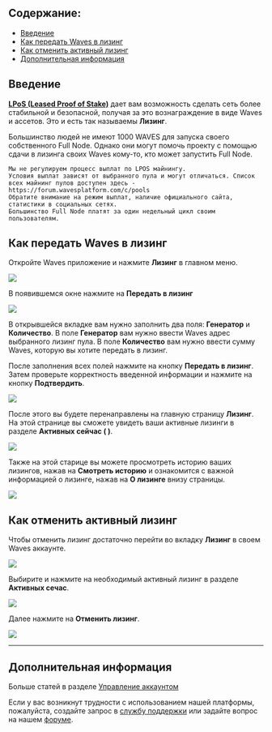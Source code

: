 ## **Содержание**:

* [Введение](#введение)
* [Как передать Waves в лизинг](#как-передать-waves-в-лизинг)
* [Как отменить активный лизинг](#как-отменить-активный-лизинг)
* [Дополнительная информация](#дополнительная-информация)

## Введение

[**LPoS \(Leased Proof of Stake\)**](https://docs.wavesplatform.com/en/platform-features/leased-proof-of-stake-lpos.html) дает вам возможность сделать сеть более стабильной и безопасной, получая за это вознаграждение в виде Waves и ассетов. Это и есть так называемы **Лизинг**.

Большинство людей не имеют 1000 WAVES для запуска своего собственного Full Node. Однако они могут помочь проекту с помощью сдачи в лизинга своих Waves кому-то, кто может запустить Full Node.

```
Мы не регулируем процесс выплат по LPOS майнингу.
Условия выплат зависят от выбранного пула и могут отличаться. Список всех майнинг пулов доступен здесь - https://forum.wavesplatform.com/c/pools
Обратите внимание на режим выплат, наличие официального сайта, статистики в социальных сетях.
Большинство Full Node платят за один недельный цикл своим пользователям.
```

## Как передать Waves в лизинг

Откройте Waves приложение и нажмите **Лизинг** в главном меню.

![](/waves-client/mobile-apps/_assets/waves_leasing_01.png)

В появившемся окне нажмите на **Передать в лизинг**

![](/waves-client/mobile-apps/_assets/waves_leasing_02.png)

В открывшейся вкладке вам нужно заполнить два поля: **Генератор** и **Количество**.
В поле **Генератор** вам нужно ввести Waves адрес выбранного лизинг пула.
В поле **Количество** вам нужно ввести сумму Waves, которую вы хотите передать в лизинг.

После заполнения всех полей нажмите на кнопку **Передать в лизинг**. Затем проверьте корректность введенной информации и нажмите на кнопку **Подтвердить**.

![](/waves-client/mobile-apps/_assets/waves_leasing_03.png)

После этого вы будете перенаправлены на главную страницу **Лизинг**. На этой странице вы сможете увидеть ваши активные лизинги в разделе **Активных сейчас ( )**.

![](/waves-client/mobile-apps/_assets/waves_leasing_05.png)

Также на этой старице вы можете просмотреть историю ваших лизингов, нажав на **Смотреть историю** и ознакомится с важной информацией о лизинге, нажав на **О лизинге** внизу страницы.

![](/waves-client/mobile-apps/_assets/waves_leasing_06.png)

## Как отменить активный лизинг

Чтобы отменить лизинг достаточно перейти во вкладку **Лизинг** в своем Waves аккаунте.

![](/waves-client/mobile-apps/_assets/waves_leasing_01.png)

Выбирите и нажмите на необходимый активный лизинг в разделе **Активных сечас**.

![](/waves-client/mobile-apps/_assets/waves_leasing_07.png)

Далее нажмите на **Отменить лизинг**.

![](/waves-client/mobile-apps/_assets/waves_leasing_08.png)

___

## Дополнительная информация

Больше статей в разделе [Управление аккаунтом](/waves-client/mobile-apps/android/account-management.md)

Если у вас возникнут трудности с использованием нашей платформы, пожалуйста, создайте запрос в [службу поддержки](https://support.wavesplatform.com/) или задайте вопрос на нашем [форуме](https://forum.wavesplatform.com/).
